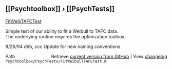 ## [[Psychtoolbox]] &#8250; [[PsychTests]]

[FitWeibTAFCTest](FitWeibTAFCTest)  
  
Simple test of our ability to fit a Weibull to TAFC data.  
The underlying routine requires the optimization toolbox.  
  
8/26/94     dhb, ccc        Update for new naming conventions.  




<div class="code_header" style="text-align:right;">
  <span style="float:left;">Path&nbsp;&nbsp;</span> <span class="counter">Retrieve <a href=
  "https://raw.github.com/Psychtoolbox-3/Psychtoolbox-3/beta/Psychtoolbox/PsychTests/FitWeibullTAFCTest.m">current version from GitHub</a> | View <a href=
  "https://github.com/Psychtoolbox-3/Psychtoolbox-3/commits/beta/Psychtoolbox/PsychTests/FitWeibullTAFCTest.m">changelog</a></span>
</div>
<div class="code">
  <code>Psychtoolbox/PsychTests/FitWeibullTAFCTest.m</code>
</div>

